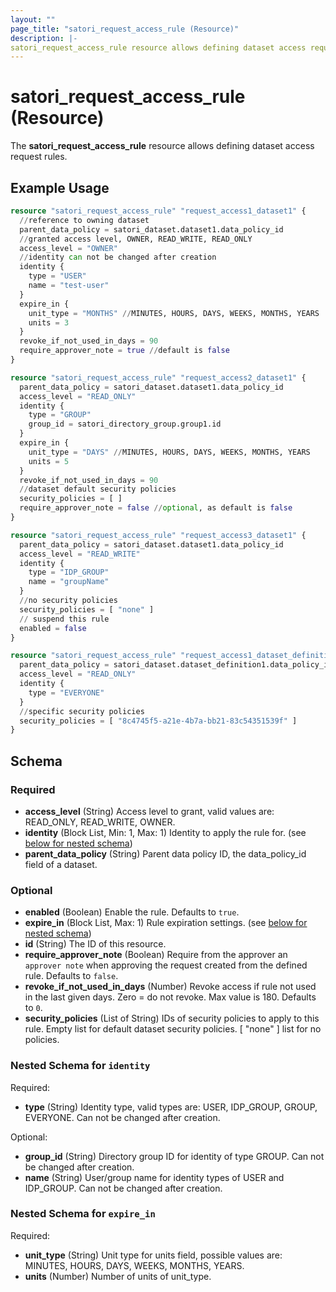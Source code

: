```yaml
---
layout: ""
page_title: "satori_request_access_rule (Resource)"
description: |-
satori_request_access_rule resource allows defining dataset access request rules.
---
```


# satori_request_access_rule (Resource)

The **satori_request_access_rule** resource allows defining dataset access request rules.

## Example Usage

```terraform
resource "satori_request_access_rule" "request_access1_dataset1" {
  //reference to owning dataset
  parent_data_policy = satori_dataset.dataset1.data_policy_id
  //granted access level, OWNER, READ_WRITE, READ_ONLY
  access_level = "OWNER"
  //identity can not be changed after creation
  identity {
    type = "USER"
    name = "test-user"
  }
  expire_in {
    unit_type = "MONTHS" //MINUTES, HOURS, DAYS, WEEKS, MONTHS, YEARS
    units = 3
  }
  revoke_if_not_used_in_days = 90
  require_approver_note = true //default is false
}

resource "satori_request_access_rule" "request_access2_dataset1" {
  parent_data_policy = satori_dataset.dataset1.data_policy_id
  access_level = "READ_ONLY"
  identity {
    type = "GROUP"
    group_id = satori_directory_group.group1.id
  }
  expire_in {
    unit_type = "DAYS" //MINUTES, HOURS, DAYS, WEEKS, MONTHS, YEARS
    units = 5
  }
  revoke_if_not_used_in_days = 90
  //dataset default security policies
  security_policies = [ ]
  require_approver_note = false //optional, as default is false
}

resource "satori_request_access_rule" "request_access3_dataset1" {
  parent_data_policy = satori_dataset.dataset1.data_policy_id
  access_level = "READ_WRITE"
  identity {
    type = "IDP_GROUP"
    name = "groupName"
  }
  //no security policies
  security_policies = [ "none" ]
  // suspend this rule
  enabled = false
}

resource "satori_request_access_rule" "request_access1_dataset_definition1" {
  parent_data_policy = satori_dataset.dataset_definition1.data_policy_id
  access_level = "READ_ONLY"
  identity {
    type = "EVERYONE"
  }
  //specific security policies
  security_policies = [ "8c4745f5-a21e-4b7a-bb21-83c54351539f" ]
}
```

<!-- schema generated by tfplugindocs -->
## Schema

### Required

- **access_level** (String) Access level to grant, valid values are: READ_ONLY, READ_WRITE, OWNER.
- **identity** (Block List, Min: 1, Max: 1) Identity to apply the rule for. (see [below for nested schema](#nestedblock--identity))
- **parent_data_policy** (String) Parent data policy ID, the data_policy_id field of a dataset.

### Optional

- **enabled** (Boolean) Enable the rule. Defaults to `true`.
- **expire_in** (Block List, Max: 1) Rule expiration settings. (see [below for nested schema](#nestedblock--expire_in))
- **id** (String) The ID of this resource.
- **require_approver_note** (Boolean) Require from the approver an `approver note` when approving the request created from the defined rule. Defaults to `false`.
- **revoke_if_not_used_in_days** (Number) Revoke access if rule not used in the last given days. Zero = do not revoke. Max value is 180. Defaults to `0`.
- **security_policies** (List of String) IDs of security policies to apply to this rule. Empty list for default dataset security policies. [ "none" ] list for no policies.

<a id="nestedblock--identity"></a>
### Nested Schema for `identity`

Required:

- **type** (String) Identity type, valid types are: USER, IDP_GROUP, GROUP, EVERYONE.
Can not be changed after creation.

Optional:

- **group_id** (String) Directory group ID for identity of type GROUP.
Can not be changed after creation.
- **name** (String) User/group name for identity types of USER and IDP_GROUP.
Can not be changed after creation.


<a id="nestedblock--expire_in"></a>
### Nested Schema for `expire_in`

Required:

- **unit_type** (String) Unit type for units field, possible values are: MINUTES, HOURS, DAYS, WEEKS, MONTHS, YEARS.
- **units** (Number) Number of units of unit_type.